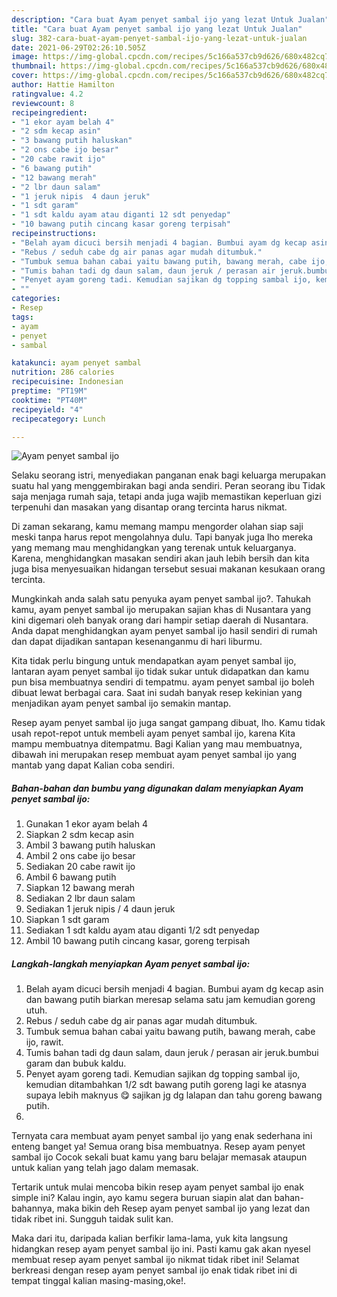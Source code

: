 ```yaml
---
description: "Cara buat Ayam penyet sambal ijo yang lezat Untuk Jualan"
title: "Cara buat Ayam penyet sambal ijo yang lezat Untuk Jualan"
slug: 382-cara-buat-ayam-penyet-sambal-ijo-yang-lezat-untuk-jualan
date: 2021-06-29T02:26:10.505Z
image: https://img-global.cpcdn.com/recipes/5c166a537cb9d626/680x482cq70/ayam-penyet-sambal-ijo-foto-resep-utama.jpg
thumbnail: https://img-global.cpcdn.com/recipes/5c166a537cb9d626/680x482cq70/ayam-penyet-sambal-ijo-foto-resep-utama.jpg
cover: https://img-global.cpcdn.com/recipes/5c166a537cb9d626/680x482cq70/ayam-penyet-sambal-ijo-foto-resep-utama.jpg
author: Hattie Hamilton
ratingvalue: 4.2
reviewcount: 8
recipeingredient:
- "1 ekor ayam belah 4"
- "2 sdm kecap asin"
- "3 bawang putih haluskan"
- "2 ons cabe ijo besar"
- "20 cabe rawit ijo"
- "6 bawang putih"
- "12 bawang merah"
- "2 lbr daun salam"
- "1 jeruk nipis  4 daun jeruk"
- "1 sdt garam"
- "1 sdt kaldu ayam atau diganti 12 sdt penyedap"
- "10 bawang putih cincang kasar goreng terpisah"
recipeinstructions:
- "Belah ayam dicuci bersih menjadi 4 bagian. Bumbui ayam dg kecap asin dan bawang putih biarkan meresap selama satu jam kemudian goreng utuh."
- "Rebus / seduh cabe dg air panas agar mudah ditumbuk."
- "Tumbuk semua bahan cabai yaitu bawang putih, bawang merah, cabe ijo, rawit."
- "Tumis bahan tadi dg daun salam, daun jeruk / perasan air jeruk.bumbui garam dan bubuk kaldu."
- "Penyet ayam goreng tadi. Kemudian sajikan dg topping sambal ijo, kemudian ditambahkan 1/2 sdt bawang putih goreng lagi ke atasnya supaya lebih maknyus 😋 sajikan jg dg lalapan dan tahu goreng bawang putih."
- ""
categories:
- Resep
tags:
- ayam
- penyet
- sambal

katakunci: ayam penyet sambal 
nutrition: 286 calories
recipecuisine: Indonesian
preptime: "PT19M"
cooktime: "PT40M"
recipeyield: "4"
recipecategory: Lunch

---
```



![Ayam penyet sambal ijo](https://img-global.cpcdn.com/recipes/5c166a537cb9d626/680x482cq70/ayam-penyet-sambal-ijo-foto-resep-utama.jpg)

Selaku seorang istri, menyediakan panganan enak bagi keluarga merupakan suatu hal yang menggembirakan bagi anda sendiri. Peran seorang ibu Tidak saja menjaga rumah saja, tetapi anda juga wajib memastikan keperluan gizi terpenuhi dan masakan yang disantap orang tercinta harus nikmat.

Di zaman  sekarang, kamu memang mampu mengorder olahan siap saji meski tanpa harus repot mengolahnya dulu. Tapi banyak juga lho mereka yang memang mau menghidangkan yang terenak untuk keluarganya. Karena, menghidangkan masakan sendiri akan jauh lebih bersih dan kita juga bisa menyesuaikan hidangan tersebut sesuai makanan kesukaan orang tercinta. 



Mungkinkah anda salah satu penyuka ayam penyet sambal ijo?. Tahukah kamu, ayam penyet sambal ijo merupakan sajian khas di Nusantara yang kini digemari oleh banyak orang dari hampir setiap daerah di Nusantara. Anda dapat menghidangkan ayam penyet sambal ijo hasil sendiri di rumah dan dapat dijadikan santapan kesenanganmu di hari liburmu.

Kita tidak perlu bingung untuk mendapatkan ayam penyet sambal ijo, lantaran ayam penyet sambal ijo tidak sukar untuk didapatkan dan kamu pun bisa membuatnya sendiri di tempatmu. ayam penyet sambal ijo boleh dibuat lewat berbagai cara. Saat ini sudah banyak resep kekinian yang menjadikan ayam penyet sambal ijo semakin mantap.

Resep ayam penyet sambal ijo juga sangat gampang dibuat, lho. Kamu tidak usah repot-repot untuk membeli ayam penyet sambal ijo, karena Kita mampu membuatnya ditempatmu. Bagi Kalian yang mau membuatnya, dibawah ini merupakan resep membuat ayam penyet sambal ijo yang mantab yang dapat Kalian coba sendiri.

<!--inarticleads1-->

##### Bahan-bahan dan bumbu yang digunakan dalam menyiapkan Ayam penyet sambal ijo:

1. Gunakan 1 ekor ayam belah 4
1. Siapkan 2 sdm kecap asin
1. Ambil 3 bawang putih haluskan
1. Ambil 2 ons cabe ijo besar
1. Sediakan 20 cabe rawit ijo
1. Ambil 6 bawang putih
1. Siapkan 12 bawang merah
1. Sediakan 2 lbr daun salam
1. Sediakan 1 jeruk nipis / 4 daun jeruk
1. Siapkan 1 sdt garam
1. Sediakan 1 sdt kaldu ayam atau diganti 1/2 sdt penyedap
1. Ambil 10 bawang putih cincang kasar, goreng terpisah




<!--inarticleads2-->

##### Langkah-langkah menyiapkan Ayam penyet sambal ijo:

1. Belah ayam dicuci bersih menjadi 4 bagian. Bumbui ayam dg kecap asin dan bawang putih biarkan meresap selama satu jam kemudian goreng utuh.
1. Rebus / seduh cabe dg air panas agar mudah ditumbuk.
1. Tumbuk semua bahan cabai yaitu bawang putih, bawang merah, cabe ijo, rawit.
1. Tumis bahan tadi dg daun salam, daun jeruk / perasan air jeruk.bumbui garam dan bubuk kaldu.
1. Penyet ayam goreng tadi. Kemudian sajikan dg topping sambal ijo, kemudian ditambahkan 1/2 sdt bawang putih goreng lagi ke atasnya supaya lebih maknyus 😋 sajikan jg dg lalapan dan tahu goreng bawang putih.
1. 




Ternyata cara membuat ayam penyet sambal ijo yang enak sederhana ini enteng banget ya! Semua orang bisa membuatnya. Resep ayam penyet sambal ijo Cocok sekali buat kamu yang baru belajar memasak ataupun untuk kalian yang telah jago dalam memasak.

Tertarik untuk mulai mencoba bikin resep ayam penyet sambal ijo enak simple ini? Kalau ingin, ayo kamu segera buruan siapin alat dan bahan-bahannya, maka bikin deh Resep ayam penyet sambal ijo yang lezat dan tidak ribet ini. Sungguh taidak sulit kan. 

Maka dari itu, daripada kalian berfikir lama-lama, yuk kita langsung hidangkan resep ayam penyet sambal ijo ini. Pasti kamu gak akan nyesel membuat resep ayam penyet sambal ijo nikmat tidak ribet ini! Selamat berkreasi dengan resep ayam penyet sambal ijo enak tidak ribet ini di tempat tinggal kalian masing-masing,oke!.

